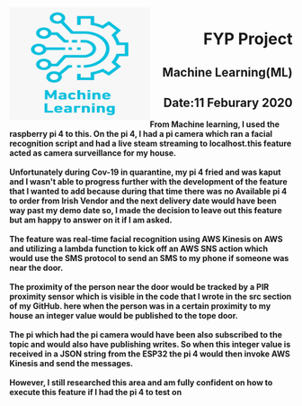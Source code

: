 <img align="left" width="250" height="200" src="./ml.png">

<h1 align="right"><b>FYP Project</h1>
<h2 align="right">Machine Learning(ML)</h2>
<h2 align="right">Date:11 Feburary 2020</h2>
  
From Machine learning, I used the raspberry pi 4 to this. On the pi 4, I had a  pi camera which ran a facial recognition script and had a live steam streaming to localhost.this feature acted as camera surveillance for my house. 
<br>
<br>
Unfortunately during Cov-19 in quarantine, my pi 4  fried and was kaput and I wasn't able to progress further with the development of the feature that I wanted to add because during that time there was no Available pi 4 to order from Irish Vendor and the next delivery date would have been way past my demo date so, I made the decision to leave out this feature but am happy to answer on it if I am asked. 
<br>
<br>
The feature was real-time facial recognition using AWS Kinesis on AWS and utilizing a lambda function to kick off an AWS SNS action which would use the SMS protocol to send an SMS to my phone if someone was near the door. <br>
<br>
The proximity of the person near the door would be tracked by a PIR proximity sensor which is visible in the code that I wrote in the src section of my GitHub. here when the person was in a certain proximity to my house an integer value would be published to the tope door. <br>
<br>The pi which had the pi camera would have been also subscribed to the topic and would also have publishing writes. So when this integer value is received in a JSON string from the ESP32 the pi 4 would then invoke AWS Kinesis and send the messages. <br>
<br>However, I still researched this area and am fully confident on how to execute this feature if I had the pi 4 to test on
